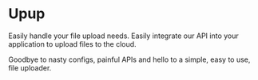 # Upup

Easily handle your file upload needs. Easily integrate our API into your application to upload files to the cloud.

Goodbye to nasty configs, painful APIs and hello to a simple, easy to use, file uploader.

